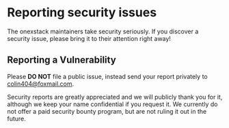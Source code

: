 # Reporting security issues

The onexstack maintainers take security seriously. If you discover a security issue, please bring it to their attention right away!

## Reporting a Vulnerability

Please **DO NOT** file a public issue, instead send your report privately to colin404@foxmail.com.

Security reports are greatly appreciated and we will publicly thank you for it, although we keep your name confidential if you request it. We currently do not offer a paid security bounty program, but are not ruling it out in the future.
